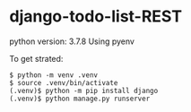 # django-todo-list-REST

python version: 3.7.8
Using pyenv

To get strated:

```terminal
$ python -m venv .venv
$ source .venv/bin/activate
(.venv)$ python -m pip install django
(.venv)$ python manage.py runserver
```
